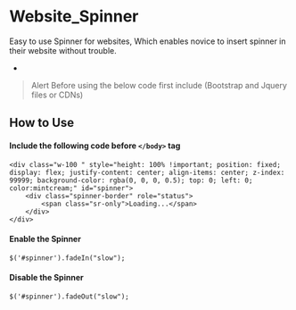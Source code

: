 # Website_Spinner
Easy to use Spinner for websites, Which enables novice to insert spinner in their website without trouble.

-

> Alert Before using the below code first include (Bootstrap and Jquery files or CDNs)

## How to Use

#### Include the following code before `</body>` tag

```
<div class="w-100 " style="height: 100% !important; position: fixed; display: flex; justify-content: center; align-items: center; z-index: 99999; background-color: rgba(0, 0, 0, 0.5); top: 0; left: 0; color:mintcream;" id="spinner">
    <div class="spinner-border" role="status">
        <span class="sr-only">Loading...</span>
    </div>
</div>
```

#### Enable the Spinner

`$('#spinner').fadeIn("slow");`


#### Disable the Spinner

`$('#spinner').fadeOut("slow");`

